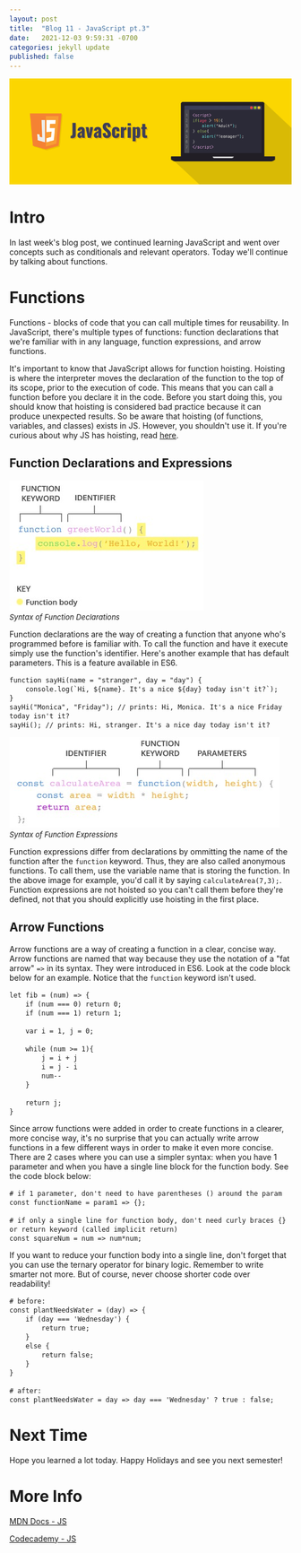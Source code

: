```yaml
---
layout: post
title:  "Blog 11 - JavaScript pt.3"
date:   2021-12-03 9:59:31 -0700
categories: jekyll update
published: false
---
```

![JavaScript](/assets/javascript.png)
# **Intro**
In last week's blog post, we continued learning JavaScript and went over concepts such as conditionals and relevant operators. Today we'll continue by talking about functions. 

# **Functions**
Functions - blocks of code that you can call multiple times for reusability. In JavaScript, there's multiple types of functions: function declarations that we're familiar with in any language, function expressions, and arrow functions. 

It's important to know that JavaScript allows for function hoisting. Hoisting is where the interpreter moves the declaration of the function to the top of its scope, prior to the execution of code. This means that you can call a function before you declare it in the code. Before you start doing this, you should know that hoisting is considered bad practice because it can produce unexpected results. So be aware that hoisting (of functions, variables, and classes) exists in JS. However, you shouldn't use it. If you're curious about why JS has hoisting, read [here](https://stackoverflow.com/questions/15005098/why-does-javascript-hoist-variables).

## **Function Declarations and Expressions**
![Syntax of Function Declarations](/assets/js-function-declaration.jpg)<br/><font size="2.75px"><em>Syntax of Function Declarations</em></font>

Function declarations are the way of creating a function that anyone who's programmed before is familiar with. To call the function and have it execute simply use the function's identifier. Here's another example that has default parameters. This is a feature available in ES6.

```
function sayHi(name = "stranger", day = "day") {
    console.log(`Hi, ${name}. It's a nice ${day} today isn't it?`);
}
sayHi("Monica", "Friday"); // prints: Hi, Monica. It's a nice Friday today isn't it?
sayHi(); // prints: Hi, stranger. It's a nice day today isn't it?
```

![Syntax of Function Expressions](/assets/js-function-expression.jpg)<br/><font size="2.75px"><em>Syntax of Function Expressions</em></font>

Function expressions differ from declarations by ommitting the name of the function after the `function` keyword. Thus, they are also called anonymous functions. To call them, use the variable name that is storing the function. In the above image for example, you'd call it by saying `calculateArea(7,3);`. Function expressions are not hoisted so you can't call them before they're defined, not that you should explicitly use hoisting in the first place. 

## **Arrow Functions**
Arrow functions are a way of creating a function in a clear, concise way. Arrow functions are named that way because they use the notation of a "fat arrow" `=>` in its syntax. They were introduced in ES6. Look at the code block below for an example. Notice that the `function` keyword isn't used.

```
let fib = (num) => {
    if (num === 0) return 0;
    if (num === 1) return 1; 

    var i = 1, j = 0;

    while (num >= 1){
        j = i + j
        i = j - i
        num--
    }

    return j;
}
```

Since arrow functions were added in order to create functions in a clearer, more concise way, it's no surprise that you can actually write arrow functions in a few different ways in order to make it even more concise. There are 2 cases where you can use a simpler syntax: when you have 1 parameter and when you have a single line block for the function body. See the code block below:

```
# if 1 parameter, don't need to have parentheses () around the param
const functionName = param1 => {};

# if only a single line for function body, don't need curly braces {} or return keyword (called implicit return)
const squareNum = num => num*num;
```

If you want to reduce your function body into a single line, don't forget that you can use the ternary operator for binary logic. Remember to write smarter not more. But of course, never choose shorter code over readability!

```
# before:
const plantNeedsWater = (day) => {
    if (day === 'Wednesday') {
        return true;
    } 
    else {
        return false;
    }
}

# after:
const plantNeedsWater = day => day === 'Wednesday' ? true : false;
```

# **Next Time**
Hope you learned a lot today. Happy Holidays and see you next semester!

# **More Info**
[MDN Docs - JS](https://developer.mozilla.org/en-US/docs/Web/JavaScript/)

[Codecademy - JS](https://www.codecademy.com/learn/introduction-to-javascript)